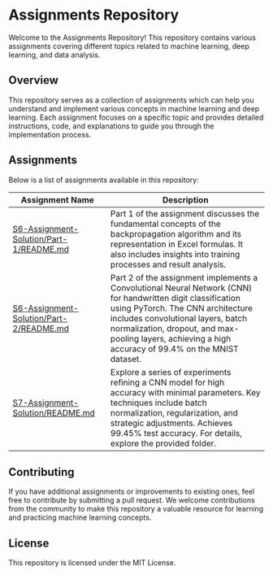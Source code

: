 # Assignments Repository

Welcome to the Assignments Repository! This repository contains various assignments covering different topics related to machine learning, deep learning, and data analysis.

## Overview

This repository serves as a collection of assignments which can help you understand and implement various concepts in machine learning and deep learning. Each assignment focuses on a specific topic and provides detailed instructions, code, and explanations to guide you through the implementation process.

## Assignments

Below is a list of assignments available in this repository:

| Assignment Name             | Description                                                                                                          |
|-----------------------------|----------------------------------------------------------------------------------------------------------------------|
| [S6-Assignment-Solution/Part-1/README.md](S6-Assignment-Solution/Part-1/README.md) | Part 1 of the assignment discusses the fundamental concepts of the backpropagation algorithm and its representation in Excel formulas. It also includes insights into training processes and result analysis. |
| [S6-Assignment-Solution/Part-2/README.md](S6-Assignment-Solution/Part-2/README.md) | Part 2 of the assignment implements a Convolutional Neural Network (CNN) for handwritten digit classification using PyTorch. The CNN architecture includes convolutional layers, batch normalization, dropout, and max-pooling layers, achieving a high accuracy of 99.4% on the MNIST dataset. |
| [S7-Assignment-Solution/README.md](S7-Assignment-Solution/README.md) | Explore a series of experiments refining a CNN model for high accuracy with minimal parameters. Key techniques include batch normalization, regularization, and strategic adjustments. Achieves 99.45% test accuracy. For details, explore the provided folder. |

## Contributing

If you have additional assignments or improvements to existing ones, feel free to contribute by submitting a pull request. We welcome contributions from the community to make this repository a valuable resource for learning and practicing machine learning concepts.

## License

This repository is licensed under the MIT License.
